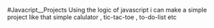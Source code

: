 #Javacript__Projects
Using the logic of javascript i can make a simple project like that simple calulator , tic-tac-toe , to-do-list etc 
